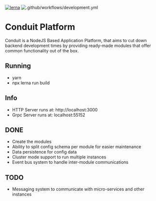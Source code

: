 [![lerna](https://img.shields.io/badge/maintained%20with-lerna-cc00ff.svg)](https://lerna.js.org/)
![.github/workflows/development.yml](https://github.com/Quintessential-SFT/conduit/workflows/.github/workflows/development.yml/badge.svg?branch=master)
# Conduit Platform
Conduit is a NodeJS Based Application Platform, that aims to cut down backend development times 
by providing ready-made modules that offer common functionality out of the box.

## Running
- yarn
- npx lerna run build 

## Info
- HTTP Server runs at: http://localhost:3000
- Grpc Server runs at: localhost:55152
## DONE
- Create the modules
- Ability to split config schema per module for easier maintenance
- Data persistence for config data
- Cluster mode support to run multiple instances
- Event bus system to handle inter-module communications
## TODO
- Messaging system to communicate with micro-services and other instances

